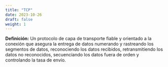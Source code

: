 ```yaml
---
title: "TCP"
date: 2023-10-26
draft: false
weight: 1
---
```


**Definición:** Un protocolo de capa de transporte fiable y orientado a la conexión que asegura la entrega de datos numerando y rastreando los segmentos de datos, reconociendo los datos recibidos, retransmitiendo los datos no reconocidos, secuenciando los datos fuera de orden y controlando la tasa de envío.
